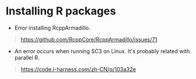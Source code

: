 # Installing R packages
* Error installing RcppArmadillo.
> https://github.com/RcppCore/RcppArmadillo/issues/71
* An error occurs when running SC3 on Linux. It's probably related with parallel R.
> https://code.i-harness.com/zh-CN/q/103a32e

